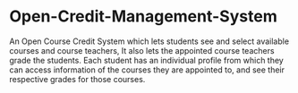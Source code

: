 # Open-Credit-Management-System
An Open Course Credit System which lets students see and select available courses and course teachers, It also lets the appointed course teachers grade the students. Each student has an individual profile from which they can access information of the courses they are appointed to, and see their respective grades for those courses. 
